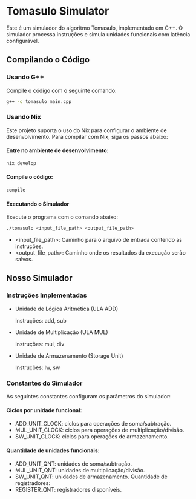 # Tomasulo Simulator

Este é um simulador do algoritmo Tomasulo, implementado em C++. O simulador processa instruções e simula unidades funcionais com latência configurável.

## Compilando o Código

### Usando G++

Compile o código com o seguinte comando:

```bash
g++ -o tomasulo main.cpp
```

### Usando Nix

Este projeto suporta o uso do Nix para configurar o ambiente de desenvolvimento. Para compilar com Nix, siga os passos abaixo:

#### Entre no ambiente de desenvolvimento:

```bash
nix develop
```

#### Compile o código:

```bash
compile
```

#### Executando o Simulador

Execute o programa com o comando abaixo:

```bash
./tomasulo <input_file_path> <output_file_path>
```

- <input_file_path>: Caminho para o arquivo de entrada contendo as instruções.
- <output_file_path>: Caminho onde os resultados da execução serão salvos.

## Nosso Simulador

### Instruções Implementadas

- Unidade de Lógica Aritmética (ULA ADD)

  Instruções: add, sub

- Unidade de Multiplicação (ULA MUL)

  Instruções: mul, div

- Unidade de Armazenamento (Storage Unit)

  Instruções: lw, sw

### Constantes do Simulador

As seguintes constantes configuram os parâmetros do simulador:

#### Ciclos por unidade funcional:

- ADD_UNIT_CLOCK: ciclos para operações de soma/subtração.
- MUL_UNIT_CLOCK: ciclos para operações de multiplicação/divisão.
- SW_UNIT_CLOCK: ciclos para operações de armazenamento.

#### Quantidade de unidades funcionais:

- ADD_UNIT_QNT: unidades de soma/subtração.
- MUL_UNIT_QNT: unidades de multiplicação/divisão.
- SW_UNIT_QNT: unidades de armazenamento.
  Quantidade de registradores:
- REGISTER_QNT: registradores disponíveis.
